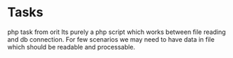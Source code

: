 # Tasks
php task from orit
Its purely a php script which works between file reading and db connection.
For few scenarios we may need to have data in file which should be readable and processable.
